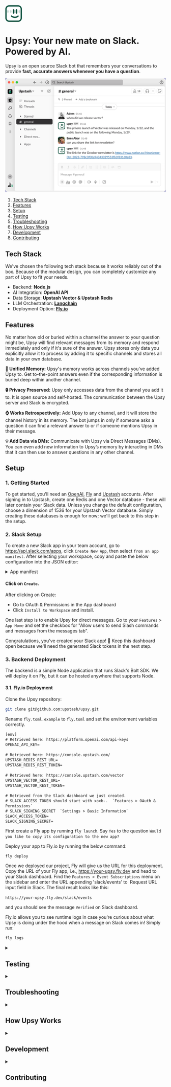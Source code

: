 <img src="./static/upsy-logo.svg" height="52">

# Upsy: Your new mate on Slack. Powered by AI.

Upsy is an open source Slack bot that remembers your conversations to provide **fast, accurate answers whenever you have a question**.

<img src="./static/demo.png" width="700">


1. [Tech Stack](#user-content-upsys-defaults)
2. [Features](#user-content-features)
3. [Setup](#user-content-setup)
4. [Testing](#user-content-testing)
5. [Troubleshooting](#user-content-troubleshooting)
6. [How Upsy Works](#user-content-how-upsy-works)
7. [Development](#user-content-development)
8. [Contributing](#user-content-contributing)


## Tech Stack

We've chosen the following tech stack because it works reliably out of the box. Because of the modular design, you can completely customize any part of Upsy to fit your needs.

- Backend: **Node.js**
- AI Integration: **OpenAI API**
- Data Storage: **Upstash Vector & Upstash Redis**
- LLM Orchestration: **[Langchain](https://langchain.com)**
- Deployment Option: **[Fly.io](https://fly.io)**


## Features

No matter how old or buried within a channel the answer to your question might be, Upsy will find relevant messages from its memory and respond immediately and only if it's sure of the answer. Upsy stores only data you explicitly allow it to process by adding it to specific channels and stores all data in your own database.

**🧠 Unified Memory:** Upsy's memory works across channels you've added Upsy to. Get to-the-point answers even if the corresponding information is buried deep within another channel.

**🔒 Privacy Preserved:** Upsy only accesses data from the channel you add it to. It is open source and self-hosted. The communication between the Upsy server and Slack is encrypted.

**⌚ Works Retrospectively:** Add Upsy to any channel, and it will store the channel history in its memory. The bot jumps in only if someone asks a question it can find a relevant answer to or if someone mentions Upsy in their message.

**💡 Add Data via DMs:** Communicate with Upsy via Direct Messages (DMs). You can even add new information to Upsy’s memory by interacting in DMs that it can then use to answer questions in any other channel.


## Setup

### 1. Getting Started

To get started, you'll need an [OpenAI](https://openai.com), [Fly](https://fly.io/) and [Upstash](https://console.upstash.com) accounts. After signing in to Upstash, create one Redis and one Vector database - these will later contain your Slack data. Unless you change the default configuration, choose a dimension of 1536 for your Upstash Vector database. Simply creating these databases is enough for now; we'll get back to this step in the setup.

### 2. Slack Setup

To create a new Slack app in your team account, go to https://api.slack.com/apps, click `Create New App`, then select `from an app manifest`. After selecting your workspace, copy and paste the below configuration into the JSON editor:

<details>
<summary>App manifest</summary>

```json
{
  "display_information": {
    "name": "upsy",
    "description": "Your new mate on Slack. Powered by AI.",
    "background_color": "#000000"
  },
  "features": {
    "bot_user": {
      "display_name": "upsy",
      "always_online": true
    }
  },
  "oauth_config": {
    "scopes": {
      "bot": [
        "app_mentions:read",
        "channels:history",
        "channels:join",
        "channels:read",
        "chat:write",
        "groups:history",
        "im:history",
        "im:read",
        "im:write",
        "im:write.invites",
        "mpim:history",
        "reactions:read",
        "reactions:write",
        "users:read",
        "groups:read",
        "mpim:read"
      ]
    }
  },
  "settings": {
    "event_subscriptions": {
      "request_url": "https://example.com/",
      "bot_events": [
        "member_joined_channel",
        "member_left_channel",
        "message.channels",
        "message.groups",
        "message.im",
        "message.mpim"
      ]
    },
    "org_deploy_enabled": false,
    "socket_mode_enabled": false,
    "token_rotation_enabled": false
  }
}
```
</details>


#### Click on `Create`.

After clicking on Create:

- Go to OAuth & Permissions in the App dashboard
- Click `Install to Workspace` and install.

One last step is to enable Upsy for direct messages. Go to your `Features` > `App Home` and set the checkbox for "Allow users to send Slash commands and messages from the messages tab".

Congratulations, you've created your Slack app! 🎉 Keep this dashboard open because we'll need the generated Slack tokens in the next step.

### 3. Backend Deployment

The backend is a simple Node application that runs Slack's Bolt SDK. We will deploy it on Fly, but it can be hosted anywhere that supports Node.

#### 3.1. Fly.io Deployment

Clone the Upsy repository:

```bash
git clone git@github.com:upstash/upsy.git
```

Rename `fly.toml.example` to `fly.toml` and set the environment variables correctly.

```properties
[env]
# Retrieved here: https://platform.openai.com/api-keys
OPENAI_API_KEY=

# Retrieved here: https://console.upstash.com/   
UPSTASH_REDIS_REST_URL=
UPSTASH_REDIS_REST_TOKEN=

# Retrieved here: https://console.upstash.com/vector
UPSTASH_VECTOR_REST_URL=
UPSTASH_VECTOR_REST_TOKEN=

# Retrieved from the Slack dashboard we just created. 
# SLACK_ACCESS_TOKEN should start with xoxb-.  `Features > OAuth & Permissions`
# SLACK_SIGNING_SECRET  `Settings > Basic Information`
SLACK_ACCESS_TOKEN=
SLACK_SIGNING_SECRET=
```

First create a Fly app by running `fly launch`. Say `Yes` to the question `Would you like to copy its configuration to the new app?`

Deploy your app to Fly.io by running the below command:

```bash
fly deploy
```

Once we deployed our project, Fly will give us the URL for this deployment. Copy the URL of your Fly app, i.e., https://your-upsy.fly.dev and head to your Slack dashboard. Find the `Features > Event Subscriptions` menu on the sidebar and enter the URL  appending 'slack/events' to  Request URL input field in Slack. The final result looks like this:

`https://your-upsy.fly.dev/slack/events`

and you should see the message `Verified` on Slack dashboard.

Fly.io allows you to see runtime logs in case you're curious about what Upsy is doing under the hood when a message on Slack comes in! Simply run:

```bash
fly logs
```

<details>
<summary>
<h2>Testing</h2>
</summary>

Once you complete the deployment step, you can install it to your Slack workspace. If Upsy looks unresponsive check the troubleshooting section below.

The simplest way to test the integration is by asking Upsy questions via direct messages or adding it to a channel with prior messages. It'll jump into the conversation to answer questions if it's confident in the answer or will respond if you mention it directly.

> 🔥 **Pro Tip**
>
> Once you add Upsy to a channel or send it a direct message, check your Upstash Vector data browser. You should see the data appearing here.

In addition to keeping a long history of the entire chat to draw answers from, Upsy also keeps a short-term memory to provide fast, accurate responses to recent chat topics. Test this by messaging a number and then ask to increment that number :)

Because we've built Upsy to work cross-channel with unified memory, you can always add additional information via direct messages, which it then uses to answer questions in channels and vice-versa.
</details>


<details>
<summary>
<h2>Troubleshooting</h2>
</summary>

**DM Issues:** If you see "Sending messages to this app has been turned off" in the DM screen of Upsy, try restarting your Slack. If that doesn't resolve the issue, you can remove Upsy from your workspace, reinstall it, and approve the requested scopes.

**Non-responsiveness:** If Upsy appears online but does not answer back:

- Check the runtime logs in the Fly.io.
- Verify that your Slack token and signing keys are correct

**Memory not working:**
If Upsy answers but is not aware of the channel history to answer your questions:
- Verify that Upsy has indexed the chat history via the Upstash Vector dashboard, where you should see this data appearing
- Check the runtime logs on the Fly.io after adding it to a channel; you should see logs indicating that the indexing process has started

**Fly deployment issue**
If the `fly deploy` command looks stuck, try `fly deploy --local-only` which builds the image locally then push it to the fly.

</details>


<details>
<summary>
<h2>How Upsy Works</h2>
</summary>

Upsy is an open-source project. You have complete control over the code, and all information Upsy retrieves is stored securely in your own Upstash database. We've chosen convenient defaults that work great out of the box, but the code is fully customizable for you to tailor Upsy to your needs. Here's an overview of **how it works under the hood**:

<img src="./static/how-upsy-works.png" width="800">

<br/>
<br/>

And here's how Upsy knows which messages to store and which ones to answer:

<img src="./static/how-upsy-thinks.png" width="800">
</details>




<details>
<summary>
<h2>Development</h2>
</summary>

> 🔥 **Pro Tip**
>
> Enable the `Socket mode` in your Slack dashboard. This mode allows your app to use the Events API without exposing a public HTTP Request URL.

To get started in development for a Fly.io deployment, use the root folder:

```bash
   npm install
   node index.js
```
</details>


<details>
<summary>
<h2>Contributing</h2>
</summary>

Upsy is a work in progress, so we'll add more features and improve the current ones. We've collected a few ideas we believe would make Upsy an even more helpful companion:

- Add documents to the context so that Upsy can memorize and use them as context.
- Add a web interface to manage Upsy so you can add new information to Upsy’s memory via the web interface and configure Upsy’s behavior
- More proactive Upsy - Upsy will initiate conversations with you or respond to welcome, birthday, etc. messages
- Ability to choose personal characters for Upsy, such as friendlier, funnier, or more serious

If one of these ideas sounds like something you'd like to work on, contributions are very welcome! You can contribute by adding new features, fixing bugs, improving the documentation, writing blog posts, or by sharing Upsy on social media.
</details>
